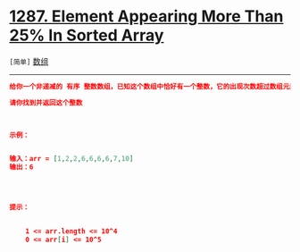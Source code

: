 # [1287. Element Appearing More Than 25% In Sorted Array](https://leetcode-cn.com/problems/element-appearing-more-than-25-in-sorted-array/)

`[简单]` [数组](https://leetcode-cn.com/tag/array/) 

---

```json
给你一个非递减的 有序 整数数组，已知这个数组中恰好有一个整数，它的出现次数超过数组元素总数的 25%。

请你找到并返回这个整数

 

示例：


输入：arr = [1,2,2,6,6,6,6,7,10]
输出：6


 

提示：


	1 <= arr.length <= 10^4
	0 <= arr[i] <= 10^5


```
